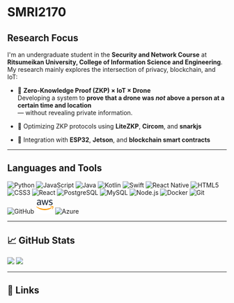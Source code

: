 #  SMRI2170

##  Research Focus
I'm an undergraduate student in the **Security and Network Course** at **Ritsumeikan University, College of Information Science and Engineering**.  
My research mainly explores the intersection of privacy, blockchain, and IoT:

- 🚁 **Zero-Knowledge Proof (ZKP) × IoT × Drone**  
  Developing a system to **prove that a drone was *not* above a person at a certain time and location**  
  — without revealing private information.

- 🔐 Optimizing ZKP protocols using **LiteZKP**, **Circom**, and **snarkjs**
- 📡 Integration with **ESP32**, **Jetson**, and **blockchain smart contracts**

---

##  Languages and Tools
<p align="left">
  <!-- Programming Languages -->
  <img src="https://cdn.jsdelivr.net/gh/devicons/devicon/icons/python/python-original.svg" width="40" alt="Python" title="Python" />
  <img src="https://cdn.jsdelivr.net/gh/devicons/devicon/icons/javascript/javascript-original.svg" width="40" alt="JavaScript" title="JavaScript" />
  <img src="https://cdn.jsdelivr.net/gh/devicons/devicon/icons/java/java-original.svg" width="40" alt="Java" title="Java" />
  <img src="https://cdn.jsdelivr.net/gh/devicons/devicon/icons/kotlin/kotlin-original.svg" width="40" alt="Kotlin" title="Kotlin" />
  <img src="https://cdn.jsdelivr.net/gh/devicons/devicon/icons/swift/swift-original.svg" width="40" alt="Swift" title="Swift" />
    <img src="https://cdn.jsdelivr.net/gh/devicons/devicon/icons/react/react-original.svg" width="40" alt="React Native" title="React Native" />
  <!-- Web & Mobile -->
  <img src="https://cdn.jsdelivr.net/gh/devicons/devicon/icons/html5/html5-original.svg" width="40" alt="HTML5" title="HTML5" />
  <img src="https://cdn.jsdelivr.net/gh/devicons/devicon/icons/css3/css3-original.svg" width="40" alt="CSS3" title="CSS3" />
  <img src="https://cdn.jsdelivr.net/gh/devicons/devicon/icons/react/react-original.svg" width="40" alt="React" title="React" />
  

  <!-- Databases -->
  <img src="https://cdn.jsdelivr.net/gh/devicons/devicon/icons/postgresql/postgresql-original.svg" width="40" alt="PostgreSQL" title="PostgreSQL" />
  <img src="https://cdn.jsdelivr.net/gh/devicons/devicon/icons/mysql/mysql-original.svg" width="40" alt="MySQL" title="MySQL" />

  <!-- DevOps & Cloud -->
  <img src="https://cdn.jsdelivr.net/gh/devicons/devicon/icons/nodejs/nodejs-original.svg" width="40" alt="Node.js" title="Node.js" />
  <img src="https://cdn.jsdelivr.net/gh/devicons/devicon/icons/docker/docker-original.svg" width="40" alt="Docker" title="Docker" />
  <img src="https://cdn.jsdelivr.net/gh/devicons/devicon/icons/git/git-original.svg" width="40" alt="Git" title="Git" />
  <img src="https://cdn.jsdelivr.net/gh/devicons/devicon/icons/github/github-original.svg" width="40" alt="GitHub" title="GitHub" />

  <!-- Cloud Providers -->
  <img src="https://raw.githubusercontent.com/devicons/devicon/master/icons/amazonwebservices/amazonwebservices-original-wordmark.svg" width="40" alt="AWS" title="AWS" />
  <img src="https://cdn.jsdelivr.net/gh/devicons/devicon/icons/azure/azure-original.svg" width="40" alt="Azure" title="Azure" />
  
</p>

---

## 📈 GitHub Stats
<p align="left">
  <img src="https://github-readme-stats.vercel.app/api?username=SMRI2170&show_icons=true&theme=github_dark" height="160" />
  <img src="https://github-readme-stats.vercel.app/api/top-langs/?username=SMRI2170&layout=compact&theme=github_dark" height="160" />
</p>

---

## 🔗 Links
